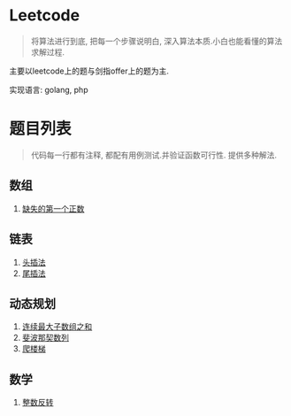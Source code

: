 <!--
 * @Author: 百里
 * @Date: 2020-02-10 22:37:38
 * @LastEditTime : 2020-02-10 22:46:41
 * @LastEditors  : 百里
 * @Description: 
 * @FilePath: \leetcode\README.md
 * @https://github.com/yezihack
 -->
# Leetcode 
> 将算法进行到底, 把每一个步骤说明白, 深入算法本质.小白也能看懂的算法求解过程.

主要以leetcode上的题与剑指offer上的题为主.

实现语言: golang, php
# 题目列表
> 代码每一行都有注释, 都配有用例测试.并验证函数可行性.
提供多种解法. 

## 数组
1. [缺失的第一个正数](01.数组/01.缺失的第一个正数_test.go)
## 链表
1. [头插法](02.链表/02.头插法.go)
1. [尾插法](02.链表/03.尾插法.go)
## 动态规划
1. [连续最大子数组之和](10.动态规划/01.连续最大子数组之和_test.go)
1. [斐波那契数列](10.动态规划/02.斐波那契数_test.go)
1. [爬楼梯](10.动态规划/03.爬楼梯_test.go)
## 数学
1. [整数反转](12.数学/01.整数反转_test.go) 
